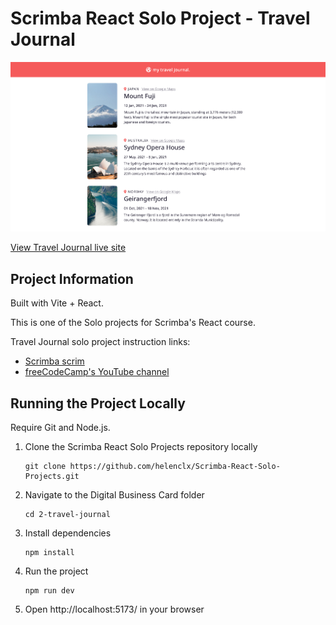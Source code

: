 # Scrimba React Solo Project - Travel Journal

![Screenshot of Travel Journal](./screenshot.png)

[View Travel Journal live site](https://helenchong.dev/Scrimba-React-Solo-Projects/2-travel-journal/)

## Project Information

Built with Vite + React.

This is one of the Solo projects for Scrimba's React course.

Travel Journal solo project instruction links:
- [Scrimba scrim](https://v2.scrimba.com/learn-react-c0e/~01v)
- [freeCodeCamp's YouTube channel](https://www.youtube.com/watch?v=bMknfKXIFA8&t=16590s)

## Running the Project Locally

Require Git and Node.js.

1. Clone the Scrimba React Solo Projects repository locally
    ```
    git clone https://github.com/helenclx/Scrimba-React-Solo-Projects.git
    ```
1. Navigate to the Digital Business Card folder
    ```
    cd 2-travel-journal
    ```
1. Install dependencies
    ```
    npm install
    ```
1. Run the project
    ```
    npm run dev
    ```
1. Open http://localhost:5173/ in your browser
